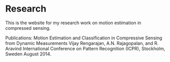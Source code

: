 # Research

This is the website for my research work on motion estimation in compressed sensing.

Publications:
Motion Estimation and Classification in Compressive Sensing from Dynamic Measurements
Vijay Rengarajan, A.N. Rajagopalan, and R. Aravind 
International Conference on Pattern Recognition (ICPR), Stockholm, Sweden 
August 2014.
